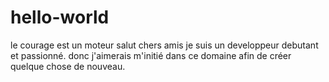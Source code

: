 # hello-world
le courage est un moteur
salut chers amis
je suis un developpeur debutant et passionné.
donc j'aimerais m'initié dans ce domaine afin de créer quelque chose de nouveau.
